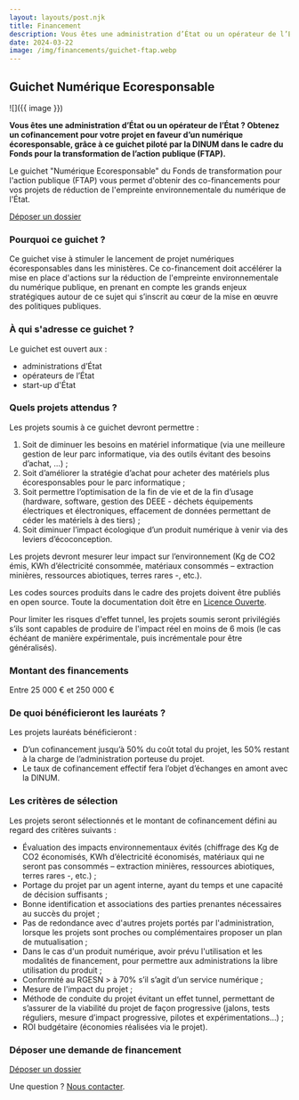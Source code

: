 ```yaml
---
layout: layouts/post.njk
title: Financement
description: Vous êtes une administration d’État ou un opérateur de l’État ? Obtenez un cofinancement pour votre projet en faveur d’un numérique écoresponsable, grâce à ce guichet piloté par la DINUM dans le cadre du Fonds pour la transformation de l’action publique.
date: 2024-03-22
image: /img/financements/guichet-ftap.webp
---
```


## Guichet Numérique Ecoresponsable

![]({{ image }})

**Vous êtes une administration d’État ou un opérateur de l’État ? Obtenez un cofinancement pour votre projet en faveur d’un numérique écoresponsable, grâce à ce guichet piloté par la DINUM dans le cadre du Fonds pour la transformation de l’action publique (FTAP).**

Le guichet "Numérique Ecoresponsable" du Fonds de transformation pour l'action publique (FTAP) vous permet d'obtenir des co-financements pour vos projets de réduction de l'empreinte environnementale du numérique de l'État.

<a href="https://www.demarches-simplifiees.fr/commencer/guichet-numerique-ecoresponsable" class="fr-btn" target="_blank" title="Nouvelle fenêtre : Déposer un dossier FTAP sur démarches simplifiées">Déposer un dossier</a>

### Pourquoi ce guichet ?

Ce guichet vise à stimuler le lancement de projet numériques écoresponsables dans les ministères.
Ce co-financement doit accélérer la mise en place d'actions sur la réduction de l'empreinte environnementale du numérique publique, en prenant en compte les grands enjeux stratégiques autour de ce sujet qui s’inscrit au cœur de la mise en œuvre des politiques publiques.

### À qui s'adresse ce guichet ?

Le guichet est ouvert aux :

- administrations d’État
- opérateurs de l’État
- start-up d'État

### Quels projets attendus ?

Les projets soumis à ce guichet devront permettre :

1. Soit de diminuer les besoins en matériel informatique (via une meilleure gestion de leur parc informatique, via des outils évitant des besoins d’achat, …) ;
2. Soit d’améliorer la stratégie d’achat pour acheter des matériels plus écoresponsables pour le parc informatique ;
3. Soit permettre l’optimisation de la fin de vie et de la fin d’usage (hardware, software, gestion des DEEE - déchets équipements électriques et électroniques, effacement de données permettant de céder les matériels à des tiers) ;
4. Soit diminuer l’impact écologique d’un produit numérique à venir via des leviers d’écoconception.

Les projets devront mesurer leur impact sur l’environnement (Kg de CO2 émis, KWh d’électricité consommée, matériaux consommés – extraction minières, ressources abiotiques, terres rares -, etc.).

Les codes sources produits dans le cadre des projets doivent être publiés en open source. Toute la documentation doit être en [Licence Ouverte](https://github.com/etalab/licence-ouverte/blob/master/LO.md).

Pour limiter les risques d'effet tunnel, les projets soumis seront privilégiés s’ils sont capables de produire de l'impact réel en moins de 6 mois (le cas échéant de manière expérimentale, puis incrémentale pour être généralisés).

### Montant des financements

Entre 25 000 € et 250 000 €

### De quoi bénéficieront les lauréats ?

Les projets lauréats bénéficieront :

* D’un cofinancement jusqu’à 50% du coût total du projet, les 50% restant à la charge de l’administration porteuse du projet.
* Le taux de cofinancement effectif fera l’objet d’échanges en amont avec la DINUM.

### Les critères de sélection

Les projets seront sélectionnés et le montant de cofinancement défini au regard des critères suivants :

- Évaluation des impacts environnementaux évités (chiffrage des Kg de CO2 économisés, KWh d’électricité économisés, matériaux qui ne seront pas consommés – extraction minières, ressources abiotiques, terres rares -, etc.) ;
- Portage du projet par un agent interne, ayant du temps et une capacité de décision suffisants ;
- Bonne identification et associations des parties prenantes nécessaires au succès du projet  ;
- Pas de redondance avec d'autres projets portés par l'administration, lorsque les projets sont proches ou complémentaires proposer un plan de mutualisation ;
- Dans le cas d'un produit numérique, avoir prévu l'utilisation et les modalités de financement, pour permettre aux administrations la libre utilisation du produit ;
- Conformité au RGESN > à 70% s’il s’agit d’un service numérique ;
- Mesure de l'impact du projet ;
- Méthode de conduite du projet évitant un effet tunnel, permettant de s’assurer de la viabilité du projet de façon progressive (jalons, tests réguliers, mesure d’impact progressive, pilotes et expérimentations…) ;
- ROI budgétaire (économies réalisées via le projet).

### Déposer une demande de financement

<a href="https://www.demarches-simplifiees.fr/commencer/guichet-numerique-ecoresponsable" target="_blank" class="fr-btn">Déposer un dossier</a>

Une question ? [Nous contacter](/contact).
